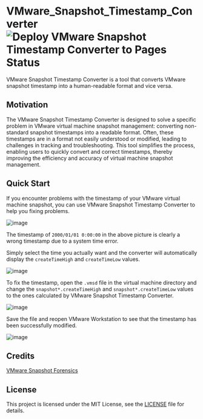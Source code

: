 # VMware_Snapshot_Timestamp_Converter ![Deploy VMware Snapshot Timestamp Converter to Pages Status](https://github.com/hydrotho/VMware_Snapshot_Timestamp_Converter/actions/workflows/deploy.yml/badge.svg)

VMware Snapshot Timestamp Converter is a tool that converts VMware snapshot timestamp into a human-readable format and vice versa.

## Motivation

The VMware Snapshot Timestamp Converter is designed to solve a specific problem in VMware virtual machine snapshot management: converting non-standard snapshot timestamps into a readable format. Often, these timestamps are in a format not easily understood or modified, leading to challenges in tracking and troubleshooting. This tool simplifies the process, enabling users to quickly convert and correct timestamps, thereby improving the efficiency and accuracy of virtual machine snapshot management.

## Quick Start

If you encounter problems with the timestamp of your VMware virtual machine snapshot, you can use VMware Snapshot Timestamp Converter to help you fixing problems.

![image](https://user-images.githubusercontent.com/42911474/211141357-fdf5a9d9-ebb0-4c64-b40d-ab95e9c3364b.png)

The timestamp of `2000/01/01 0:00:00` in the above picture is clearly a wrong timestamp due to a system time error.

Simply select the time you actually want and the converter will automatically display the `createTimeHigh` and `createTimeLow` values.

![image](https://github.com/hydrotho/VMware_Snapshot_Timestamp_Converter/assets/42911474/78f58385-a465-4f1b-aab1-36410921a0ba)

To fix the timestamp, open the `.vmsd` file in the virtual machine directory and change the `snapshot*.createTimeHigh` and `snapshot*.createTimeLow` values to the ones calculated by VMware Snapshot Timestamp Converter.

![image](https://github.com/hydrotho/VMware_Snapshot_Timestamp_Converter/assets/42911474/1137fd93-c22b-4fae-b052-ccf8a8ddf3e3)

Save the file and reopen VMware Workstation to see that the timestamp has been successfully modified.

![image](https://user-images.githubusercontent.com/42911474/211142524-244a5bd3-357d-4c28-8578-a7974922ad42.png)

## Credits

[VMware Snapshot Forensics](https://stuffphilwrites.com/2013/03/vmware-snapshot-forensics)

## License

This project is licensed under the MIT License, see the [LICENSE](LICENSE) file for details.
